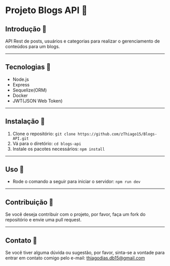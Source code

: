 # Projeto Blogs API 📝

## Introdução 📜
API Rest de posts, usuários e categorias para realizar o gerenciamento de conteúdos para um blogs.

---

## Tecnologias 📌
* Node.js
* Express
* Sequelize(ORM)
* Docker
* JWT(JSON Web Token)

---

## Instalação 🚀

1. Clone o repositório: `git clone https://github.com/zThiago15/Blogs-API.git`
2. Vá para o diretório: `cd blogs-api`
3. Instale os pacotes necessários: `npm install`

---

## Uso 🔧
- Rode o comando a seguir para iniciar o servidor: `npm run dev`

---

## Contribuição 🙏
Se você deseja contribuir com o projeto, por favor, faça um fork do repositório e envie uma pull request.

---

## Contato 📧
Se você tiver alguma dúvida ou sugestão, por favor, sinta-se a vontade para entrar em contato comigo pelo e-mail: thiagodias.db15@gmail.com
